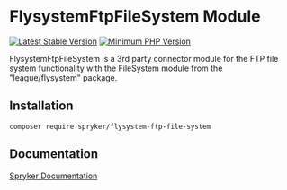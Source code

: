 # FlysystemFtpFileSystem Module
[![Latest Stable Version](https://poser.pugx.org/spryker/flysystem-ftp-file-system/v/stable.svg)](https://packagist.org/packages/spryker/flysystem-ftp-file-system)
[![Minimum PHP Version](https://img.shields.io/badge/php-%3E%3D%208.0-8892BF.svg)](https://php.net/)

FlysystemFtpFileSystem is a 3rd party connector module for the FTP file system functionality with the FileSystem module from the "league/flysystem" package.

## Installation

```
composer require spryker/flysystem-ftp-file-system
```

## Documentation

[Spryker Documentation](https://docs.spryker.com)
